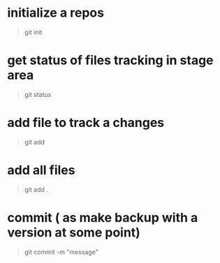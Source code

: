 # initialize a repos

> git init

# get status of files tracking in stage area

> git status

# add file to track a changes

> git add <filename>

# add all files

> git add .

# commit ( as make backup with a version at some point)

> git commit -m "message"
